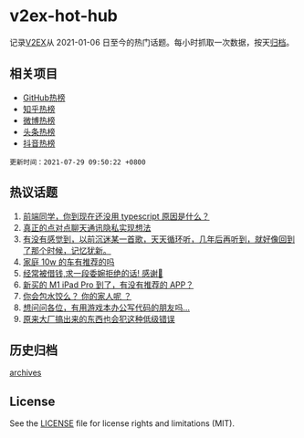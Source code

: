 # v2ex-hot-hub

 记录[V2EX](https://www.v2ex.com/)从 2021-01-06 日至今的热门话题。每小时抓取一次数据，按天[归档](archives)。
 
 ## 相关项目

- [GitHub热榜](https://github.com/snaildev/github-hot-hub)
- [知乎热榜](https://github.com/snaildev/zhihu-hot-hub)
- [微博热榜](https://github.com/snaildev/weibo-hot-hub)
- [头条热榜](https://github.com/snaildev/toutiao-hot-hub)
- [抖音热榜](https://github.com/snaildev/douyin-hot-hub)


 `更新时间：2021-07-29 09:50:22 +0800`

## 热议话题

1. [前端同学，你到现在还没用 typescript 原因是什么？](https://www.v2ex.com/t/792205)
1. [真正的点对点聊天通讯隐私实现想法](https://www.v2ex.com/t/792283)
1. [有没有感觉到，以前沉迷某一首歌，天天循环听，几年后再听到，就好像回到了那个时候，记忆犹新。](https://www.v2ex.com/t/792200)
1. [家庭 10w 的车有推荐的吗](https://www.v2ex.com/t/792254)
1. [经常被借钱,求一段委婉拒绝的话! 感谢🙏](https://www.v2ex.com/t/792309)
1. [新买的 M1 iPad Pro 到了，有没有推荐的 APP？](https://www.v2ex.com/t/792195)
1. [你会包水饺么？ 你的家人呢 ？](https://www.v2ex.com/t/792322)
1. [想问问各位，有用游戏本办公写代码的朋友吗…](https://www.v2ex.com/t/792273)
1. [原来大厂搞出来的东西也会犯这种低级错误](https://www.v2ex.com/t/792233)

## 历史归档

[archives](archives)

## License

See the [LICENSE](LICENSE) file for license rights and limitations (MIT).
